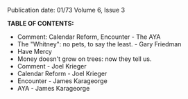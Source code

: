 Publication date: 01/73
Volume 6, Issue 3

**TABLE OF CONTENTS:**
- Comment: Calendar Reform, Encounter - The AYA
- The "Whitney": no pets, to say the least. - Gary Friedman
- Have Mercy
- Money doesn't grow on trees: now they tell us.
- Comment - Joel Krieger
- Calendar Reform - Joel Krieger
- Encounter - James Karageorge
- AYA - James Karageorge

